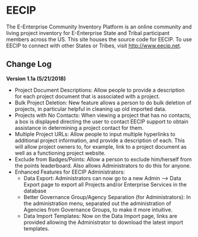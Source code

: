 # EECIP
The E-Enterprise Community Inventory Platform is an online community and living project inventory for E-Enterprise State and Tribal participant members across the US. This site houses the source code for EECIP. To use EECIP to connect with other States or Tribes, visit http://www.eecip.net.


## Change Log
**Version 1.1a (5/21/2018)**
- Project Document Descriptions: Allow people to provide a description for each project document that is associated with a project.
- Bulk Project Deletion: New feature allows a person to do bulk deletion of projects, in particular helpful in cleaning up old imported data.
- Projects with No Contacts: When viewing a project that has no contacts, a box is displayed directing the user to contact EECIP support to obtain assistance in determining a project contact for them.
- Multiple Project URLs: Allow people to input multiple hyperlinks to additional project information, and provide a description of each. This will allow project owners to, for example, link to a project document as well as a functioning project website.
- Exclude from Badges/Points: Allow a person to exclude him/herself from the points leaderboard. Also allows Administrators to do this for anyone. 
- Enhanced Features for EECIP Administrators:
   - Data Export: Administrators can now go to a new Admin --> Data Export page to export all Projects and/or Enterprise Services in the database 
   - Better Governance Group/Agency Separation (for Administrators): In the administration menu, separated out the administration of Agencies from Governance Groups, to make it more intuitive.
   - Data Import Templates: Now on the Data Import page, links are provided allowing the Administrator to download the latest import templates.
